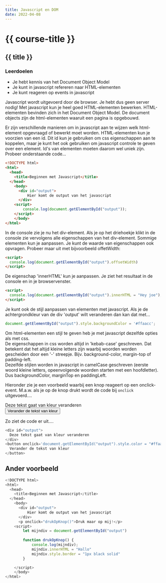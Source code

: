 ```yaml
---
title: Javascript en DOM
date: 2022-04-08
---
```


# {{ course-title }}

## {{ title }}
### Leerdoelen
* Je hebt kennis van het Document Object Model
* Je kunt in javascript refereren naar HTML-elementen
* Je kunt reageren op events in javascript 

Javascript wordt uitgevoerd door de browser. Je hebt dus geen server nodig! 
Met javascript kun je heel goed HTML-elementen bewerken. HTML-elementen bevinden zich in het Document Object Model. De document objects zijn de html-elementen waaruit een pagina is opgebouwd.

Er zijn verschillende manieren om in javascript aan te wijzen welk html-element opgevraagd of bewerkt moet worden. HTML-elementen kun je voorzien van een id. Dit id kun je gebruiken om css eigenschappen aan te koppelen, maar je kunt het ook gebruiken om javascript controle te geven over een element. Id's van elementen moeten daarom wel uniek zijn.
Probeer onderstaande code...

```html
<!DOCTYPE html>
<html>
  <head>
    <title>Beginnen met Javascript</title>
  </head>
    <body>
      <div id="output">
          Hier komt de output van het javascript
      </div>
    <script>
        console.log(document.getElementById("output"));
    </script>
    </body>
</html>
```
In de console zie je nu het div-element. Als je op het driehoekje klikt in de console zie vervolgens alle eigenschappen van het div-element. 
Sommige elementen kun je aanpassen. Je kunt de waarde van eigenschappen ook opvragen. Probeer maar uit met bijvoorbeeld offetWidth:

```html
<script>
  console.log(document.getElementById("output").offsetWidth)
</script>
```

De eigenschap 'innerHTML' kun je aanpassen. Je ziet het resultaat in de console en in je browservenster.
```html
<script>
  console.log(document.getElementById("output").innerHTML = "Hey joe");
</script>
```
Je kunt ook de stijl aanpassen van elementen met javascript. Als je de achtergrondkleur van de div 'output' wilt veranderen dan kan dat met...
```javascript
document.getElementById("output").style.backgroundColor = '#ffaacc';
```
Om html-elementen een stijl te geven heb je met javascript dezelfde opties als met css.   
De eigenschappen in css worden altijd in 'kebab-case' geschreven. Dat betekent dat het altijd kleine letters zijn waarbij woorden worden gescheiden door een '-' streepje. Bijv. background-color, margin-top of padding-left.  
Dezelfde stijlen worden in javascript in camelCase geschreven (eerste woord kleine letters, opeenvolgende woorden starten met een hoofdletter). Dus backgroundColor, marginTop en paddingLeft.

Hieronder zie je een voorbeeld waarbij een knop reageert op een onclick-event. M.a.w. als je op de knop drukt wordt de code bij <code>onclick</code> uitgevoerd....


<div class="html">
<div id="output">
  Deze tekst gaat van kleur veranderen
</div>
<button onclick='document.getElementById("output").style.color = "#ffaacc";'>Verander de tekst van kleur</button>
</div>

Zo ziet de code er uit....

```javascript
<div id="output">
  Deze tekst gaat van kleur veranderen
</div>
<button onclick='document.getElementById("output").style.color = "#ffaacc";'>
  Verander de tekst van kleur
</button>
```

## Ander voorbeeld
```javascript
<!DOCTYPE html>
<html>
  <head>
    <title>Beginnen met Javascript</title>
  </head>
    <body>
      <div id="output">
          Hier komt de output van het javascript
      </div>
      <p onclick="drukOpKnop()">Druk maar op mij!</p>
    <script>
        let mijndiv = document.getElementById("output")
        
        function drukOpKnop() {
            console.log(mijndiv);
            mijndiv.innerHTML = "Hallo"
            mijndiv.style.border = "1px black solid"
        }

    </script>
    </body>
</html>
```